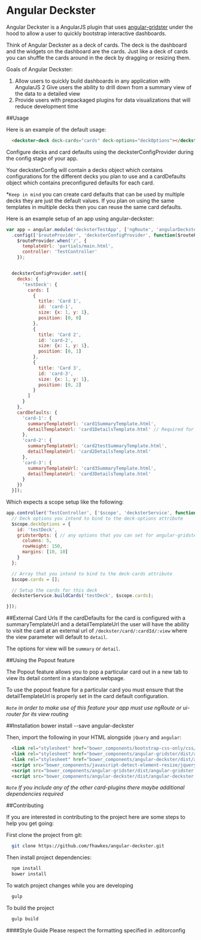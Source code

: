 Angular Deckster
==========================
Angular Deckster is a AngularJS plugin that uses [angular-gridster](http://manifestwebdesign.github.io/angular-gridster/) under the hood to allow a user to quickly bootstrap interactive dashboards.

Think of Angular Deckster as a deck of cards. The deck is the dashboard and the widgets on the dashboard are the cards. Just like a deck of cards you can shuffle
the cards around in the deck by dragging or resizing them.


Goals of Angular Deckster:

1. Allow users to quickly build dashboards in any application with AngularJS
2  Give users the ability to drill down from a summary view of the data to a detailed view
3. Provide users with prepackaged plugins for data visualizations that will reduce development time

##Usage

Here is an example of the default usage:

```html
  <deckster-deck deck-cards="cards" deck-options="deckOptions"></deckster-deck>
```
Configure decks and card defaults using the decksterConfigProvider during the config stage of your app.

Your decksterConfig will contain a decks object which contains configurations for the different decks you plan to use and a cardDefaults object which contains preconfigured defaults for each card.

*`Keep in mind` you can create card defaults that can be used by multiple decks they are just the default values. If you plan on using the same templates in multiple decks then you can reuse the same card defaults.

Here is an example setup of an app using angular-deckster:
``` javascript
var app = angular.module('decksterTestApp', ['ngRoute', 'angularDeckster'])
  .config(['$routeProvider', 'decksterConfigProvider', function($routeProvider, decksterConfigProvider) {
    $routeProvider.when('/', {
      templateUrl: 'partials/main.html',
      controller: 'TestController'
    });


  decksterConfigProvider.set({
    decks: {
      'testDeck': {
        cards: [
          {
            title: 'Card 1',
            id: 'card-1',
            size: {x: 1, y: 1},
            position: [0, 0]
          },
          {
            title: 'Card 2',
            id: 'card-2',
            size: {x: 1, y: 1},
            position: [0, 1]
          },
          {
            title: 'Card 3',
            id: 'card-3',
            size: {x: 1, y: 1},
            position: [0, 2]
          }
        ]
      }
    },
    cardDefaults: {
      'card-1': {
        summaryTemplateUrl: 'card1SummaryTemplate.html',
        detailTemplateUrl: 'card1DetailsTemplate.html' // Required for popout feature to work
      },
      'card-2': {
        summaryTemplateUrl: 'card2testSummaryTemplate.html',
        detailTemplateUrl: 'card2DetailsTemplate.html'
      },
      'card-3': {
        summaryTemplateUrl: 'card3SummaryTemplate.html',
        detailTemplateUrl: 'card3DetailsTemplate.html'
      }
    })
  }]);
```

Which expects a scope setup like the following:

``` javascript
app.controller('TestController', ['$scope', 'decksterService', function($scope, decksterService) {
  // Deck options you intend to bind to the deck-options attribute
  $scope.deckOptions = {
    id: 'testDeck',
    gridsterOpts: { // any options that you can set for angular-gridster (see:  http://manifestwebdesign.github.io/angular-gridster/)
      columns: 5,
      rowHeight: 150,
      margins: [10, 10]
    }
  };

  // Array that you intend to bind to the deck-cards attribute
  $scope.cards = [];

  // Setup the cards for this deck
  decksterService.buildCards('testDeck', $scope.cards);

}]);
```

##External Card Urls
If the cardDefaults for the card is configured with a summaryTemplateUrl and a detailTemplateUrl the user will have the
ability to visit the card at an external url of `/deckster/card/:cardId/:view` where the view parameter will default to `detail`.

The options for view will be `summary` or `detail`.

##Using the Popout feature

The Popout feature allows you to pop a particular card out in a new tab to view its detail content in a standalone webpage.

To use the popout feature for a particular card you must ensure that the detailTemplateUrl is properly set in the card default configuration.

*`Note` in order to make use of this feature your app must use ngRoute or ui-router for its view routing*


##Installation
        bower install --save angular-deckster

Then, import the following in your HTML alongside `jQuery` and `angular`:
```html
  <link rel="stylesheet" href="bower_components/bootstrap-css-only/css/bootstrap.min.css" />
  <link rel="stylesheet" href="bower_components/angular-gridster/dist/angular-gridster.min.css" />
  <link rel="stylesheet" href="bower_components/angular-deckster/dist/angular-deckster.min.css" />
  <script src="bower_components/javascript-detect-element-resize/jquery.resize.js"></script>
  <script src="bower_components/angular-gridster/dist/angular-gridster.min.js"></script>
  <script src="bower_components/angular-deckster/dist/angular-deckster.js"></script>
```

*`Note` If you include any of the other card-plugins there maybe additional dependencies required*


##Contributing

If you are interested in contributing to the project here are some steps to help you get going:

First clone the project from git:
```bash
  git clone https://github.com/fhawkes/angular-deckster.git
```

Then install project dependencies:
```bash
  npm install
  bower install
```

To watch project changes while you are developing
```bash
  gulp
```

To build the project
```bash
  gulp build
```

####Style Guide
Please respect the formatting specified in .editorconfig
